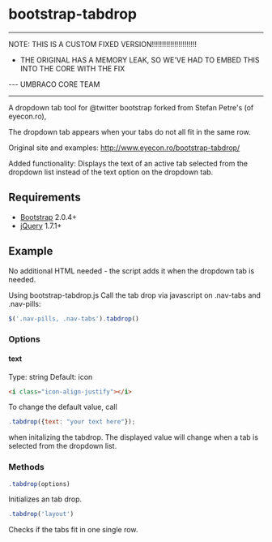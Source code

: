 bootstrap-tabdrop
=================

*****************************************************************
NOTE: THIS IS A CUSTOM FIXED VERSION!!!!!!!!!!!!!!!!!!!!!!
- THE ORIGINAL HAS A MEMORY LEAK, SO WE'VE HAD TO EMBED THIS 
  INTO THE CORE WITH THE FIX

--- UMBRACO CORE TEAM
*****************************************************************

A dropdown tab tool for @twitter bootstrap forked from Stefan Petre's (of eyecon.ro),

The dropdown tab appears when your tabs do not all fit in the same row.

Original site and examples: http://www.eyecon.ro/bootstrap-tabdrop/

Added functionality: Displays the text of an active tab selected from the dropdown list instead of the text option on the dropdown tab.


## Requirements

* [Bootstrap](http://twitter.github.com/bootstrap/) 2.0.4+
* [jQuery](http://jquery.com/) 1.7.1+

## Example

No additional HTML needed - the script adds it when the dropdown tab is needed.

Using bootstrap-tabdrop.js
Call the tab drop via javascript on .nav-tabs and .nav-pills:
```js
$('.nav-pills, .nav-tabs').tabdrop()
```

### Options

#### text
Type: string
Default: icon
```html
<i class="icon-align-justify"></i>
```
To change the default value, call
```javascript
.tabdrop({text: "your text here"});
```
when initalizing the tabdrop. The displayed value will change when a tab is selected from the dropdown list.

### Methods

```js
.tabdrop(options)
```

Initializes an tab drop.

```js
.tabdrop('layout')
```

Checks if the tabs fit in one single row.
